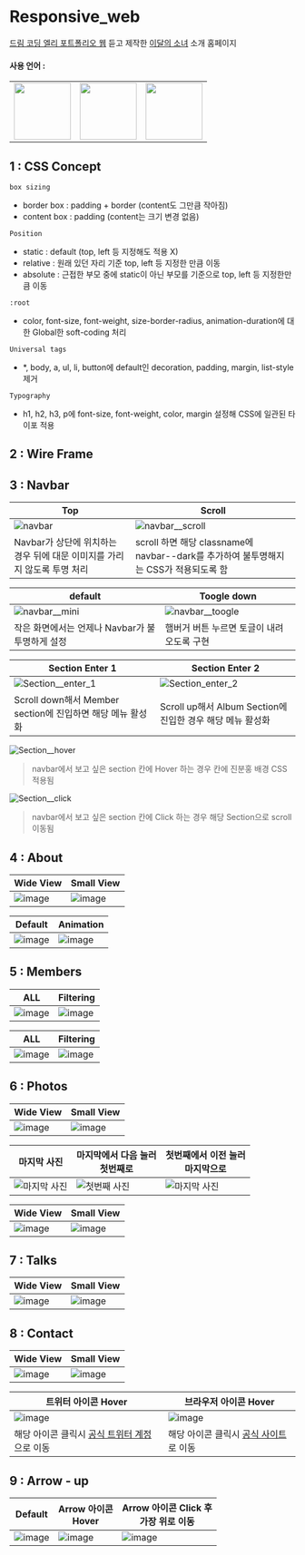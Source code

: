 # Responsive_web

[드림 코딩 엘리 포트폴리오 웹](https://academy.dream-coding.com/courses/portfolio) 듣고 제작한 [이달의 소녀](https://namu.wiki/w/%EC%9D%B4%EB%8B%AC%EC%9D%98%20%EC%86%8C%EB%85%80) 소개 홈페이지
#### 사용 언어 : <br>

<table>
  <tr>
    <td align="left"><img src="https://img.shields.io/badge/-HTML5-313131?style=flat-square&labelColor=313131&logo=html5&logoColor=white&color=313131" width="100px" alt=""/></a>   </td>
    <td align="left"><img src="https://img.shields.io/badge/-CSS3-313131?style=flat-square&labelColor=313131&logo=css3&logoColor=white&color=313131" width="100px" alt=""/></a></td>
     <td align="left"><img src="https://img.shields.io/badge/-Javascript-313131?style=flat-square&labelColor=313131&logo=javascript&logoColor=white&color=313131" width="100px" alt=""/></a></td>
  </tr>
</table>

## 1 : CSS Concept

`box sizing`

- border box : padding + border (content도 그만큼 작아짐)
- content box : padding (content는 크기 변경 없음)

`Position`

- static : default (top, left 등 지정해도 적용 X)
- relative : 원래 있던 자리 기준 top, left 등 지정한 만큼 이동
- absolute : 근접한 부모 중에 static이 아닌 부모를 기준으로 top, left 등 지정한만큼 이동

`:root`
- color, font-size, font-weight, size-border-radius, animation-duration에 대한 Global한 soft-coding 처리

`Universal tags`
- *, body, a, ul, li, button에 default인 decoration, padding, margin, list-style 제거

`Typography`
- h1, h2, h3, p에 font-size, font-weight, color, margin 설정해 CSS에 일관된 타이포 적용

## 2 : Wire Frame


## 3 : Navbar

|Top|Scroll|
|------|---|
|![navbar](https://user-images.githubusercontent.com/67853616/131960748-fc0e8a90-b0a4-446b-ae0e-ff1055887fa8.png)|![navbar__scroll](https://user-images.githubusercontent.com/67853616/131961065-3a48ff24-e847-4037-9a00-d7ede4016933.png)|
|Navbar가 상단에 위치하는 경우 뒤에 대문 이미지를 가리지 않도록 투명 처리|scroll 하면 해당 classname에 navbar--dark를 추가하여 불투명해지는 CSS가 적용되도록 함|


|default|Toogle down|
|------|---|
|![navbar__mini](https://user-images.githubusercontent.com/67853616/131961468-1c7c3f97-bf6d-42d3-a7c9-19366afd0afc.png)|![navbar__toogle](https://user-images.githubusercontent.com/67853616/131962058-bb21d37a-38df-4cc3-88d6-e65e2df9deae.png)|
|작은 화면에서는 언제나 Navbar가 불투명하게 설정|햄버거 버튼 누르면 토글이 내려오도록 구현|


|Section Enter 1 |Section Enter 2|
|------|---|
|![Section__enter_1](https://user-images.githubusercontent.com/67853616/131962378-9bda65b4-365c-47c2-8cc5-7cb051ab4365.png)|![Section_enter_2](https://user-images.githubusercontent.com/67853616/131963024-643581e9-93f6-4552-bc3c-3a221639b4ae.png)|
|Scroll down해서 Member section에 진입하면 해당 메뉴 활성화|Scroll up해서 Album Section에 진입한 경우 해당 메뉴 활성화|




![Section__hover](https://user-images.githubusercontent.com/67853616/131962720-14ce2687-382a-4bef-9fd1-3aa1a49fee53.png)
> navbar에서 보고 싶은 section 칸에 Hover 하는 경우 칸에 진분홍 배경 CSS 적용됨



![Section__click](https://user-images.githubusercontent.com/67853616/131964038-cba67a6f-1acd-4d87-97b9-d89f30980535.png)
> navbar에서 보고 싶은 section 칸에 Click 하는 경우 해당 Section으로 scroll 이동됨

## 4 : About

|Wide View |Small View|
|------|---|
|![image](https://user-images.githubusercontent.com/67853616/131964323-c88c4f87-610f-4fc3-b97b-43167b7a8926.png)|![image](https://user-images.githubusercontent.com/67853616/131964370-7a628c8d-72f2-4a89-8fed-088949632549.png)|


|Default|Animation|
|------|---|
|![image](https://user-images.githubusercontent.com/67853616/131964753-8aed86b6-77e6-48b1-bd5d-f4fe15b2515d.png)|![image](https://user-images.githubusercontent.com/67853616/131964814-c408841c-6295-451a-a23c-53526be70895.png)|


## 5 : Members
|ALL|Filtering|
|--|--|
|![image](https://user-images.githubusercontent.com/67853616/131965027-73a97cb7-fdc4-4128-8c73-45f9c3b7d423.png)|![image](https://user-images.githubusercontent.com/67853616/131965257-9a3caa68-34d1-4216-af6e-fa9448934a28.png)|

|ALL|Filtering|
|--|--|
|![image](https://user-images.githubusercontent.com/67853616/131965027-73a97cb7-fdc4-4128-8c73-45f9c3b7d423.png)|![image](https://user-images.githubusercontent.com/67853616/131965440-098d2258-d388-448b-a0c3-e4224d466811.png)|


## 6 : Photos
|Wide View |Small View|
|--|--|
|![image](https://user-images.githubusercontent.com/67853616/131965667-78815a39-7900-43ba-ab01-2b38e055c61a.png)|![image](https://user-images.githubusercontent.com/67853616/131965799-68ff0858-e0cc-4abe-b390-e260e45f3c44.png)|

|마지막 사진|마지막에서 다음 눌러<br> 첫번째로|첫번째에서 이전 눌러<br> 마지막으로|
|--|--|--|
|![마지막 사진](https://user-images.githubusercontent.com/67853616/131965843-29ce0d53-fbf8-4849-9c0a-f78e5f14e11d.png)|![첫번째 사진](https://user-images.githubusercontent.com/67853616/131965931-2298a95c-609d-4143-98b2-7fe9b12866f0.png)|![마지막 사진](https://user-images.githubusercontent.com/67853616/131965843-29ce0d53-fbf8-4849-9c0a-f78e5f14e11d.png)


|Wide View |Small View|
|------|---|
|![image](https://user-images.githubusercontent.com/67853616/131966489-419a21ba-f1e9-4d71-8592-f821b80345cf.png)|![image](https://user-images.githubusercontent.com/67853616/131966639-f756a68b-a22a-4e80-b5ca-9961e3f92ed5.png)|

## 7 : Talks
|Wide View |Small View|
|------|---|
|![image](https://user-images.githubusercontent.com/67853616/131966858-4222686d-9bef-4460-9dd9-9ec2758ba867.png)|![image](https://user-images.githubusercontent.com/67853616/131966815-dd92516c-1e45-488c-905a-76b0796ef81c.png)|

## 8 : Contact
|Wide View |Small View|
|------|---|
|![image](https://user-images.githubusercontent.com/67853616/131967044-b76ff970-8d78-491a-bd50-1cdab003c5d0.png)|![image](https://user-images.githubusercontent.com/67853616/131967105-608e0c76-6e72-4746-9be6-2ff24b3519d3.png)|

|트위터 아이콘 Hover|브라우저 아이콘 Hover|
|------|---|
|![image](https://user-images.githubusercontent.com/67853616/131967290-e2732209-38fd-4809-8a8d-6a7fdd0df18f.png)|![image](https://user-images.githubusercontent.com/67853616/131967339-46460a59-7d7b-42b5-b0e7-b3b08c80b412.png)|
|해당 아이콘 클릭시 [공식 트위터 계정](https://twitter.com/loonatheworld)으로 이동|해당 아이콘 클릭시 [공식 사이트](http://www.loonatheworld.com/)로 이동|
## 9 : Arrow - up
|Default|Arrow 아이콘<br> Hover|Arrow 아이콘 Click 후<br> 가장 위로 이동
|------|---|--|
|![image](https://user-images.githubusercontent.com/67853616/131967611-27a3d7b3-3a14-4faf-a097-3038ce3bdaa1.png)|![image](https://user-images.githubusercontent.com/67853616/131967563-e39bdbbb-8363-43f6-b47a-09e4df5a3a8d.png)|![image](https://user-images.githubusercontent.com/67853616/131967640-4a0dca92-b3cc-4f50-8159-2b13a215978b.png)|

